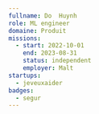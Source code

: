 ```yaml
---
fullname: Do  Huynh
role: ML engineer
domaine: Produit
missions:
  - start: 2022-10-01
    end: 2023-08-31
    status: independent
    employer: Malt
startups:
  - jeveuxaider
badges:
  - segur
---
```




